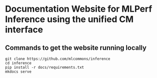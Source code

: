 # Documentation Website for MLPerf Inference using the unified CM interface

## Commands to get the website running locally
```
git clone https://github.com/mlcommons/inference
cd inference
pip install -r docs/requirements.txt
mkdocs serve
```
